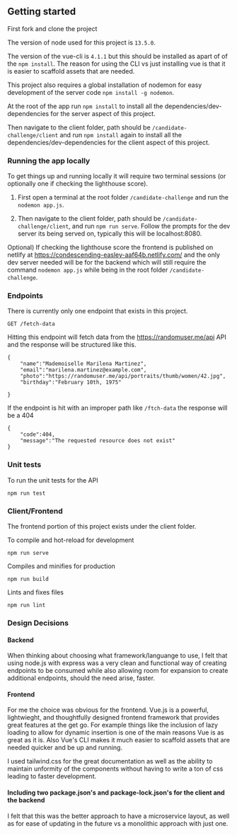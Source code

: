 ## Getting started

First fork and clone the project

The version of node used for this project is `13.5.0`.

The version of the vue-cli is `4.1.1` but this should be installed as apart of of the `npm install`. The reason for using the CLI vs just installing vue is that it is easier to scaffold assets that are needed.

This project also requires a global installation of nodemon for easy development of the server code `npm install -g nodemon`.

At the root of the app run `npm install` to install all the dependencies/dev-dependencies for the server aspect of this project.

Then navigate to the client folder, path should be `/candidate-challenge/client` and run `npm install` again to install all the dependencies/dev-dependencies for the client aspect of this project. 

### Running the app locally

To get things up and running locally it will require two terminal sessions (or optionally one if checking the lighthouse score).
    
1) First open a terminal at the root folder `/candidate-challenge` and run the `nodemon app.js`.

2) Then navigate to the client folder, path should be `/candidate-challenge/client`, and run `npm run serve`. Follow the prompts for the dev server its being served on, typically this will be localhost:8080.

Optional) If checking the lighthouse score the frontend is published on netlify at https://condescending-easley-aaf64b.netlify.com/ and the only dev server needed will be for the backend which will still require the command `nodemon app.js` while being in the root folder `/candidate-challenge`.

### Endpoints

There is currently only one endpoint that exists in this project.

```
GET /fetch-data
```

Hitting this endpoint will fetch data from the https://randomuser.me/api API and the response will be structured like this.

```
{
    "name":"Mademoiselle Marilena Martinez",
    "email":"marilena.martinez@example.com",
    "photo":"https://randomuser.me/api/portraits/thumb/women/42.jpg",
    "birthday":"February 10th, 1975"

}
```

If the endpoint is hit with an improper path like `/ftch-data` the response will be a 404

```
{
    "code":404,
    "message":"The requested resource does not exist"
}
```

### Unit tests 

To run the unit tests for the API

```
npm run test
```

### Client/Frontend

The frontend portion of this project exists under the client folder.

To compile and hot-reload for development

```
npm run serve
```

Compiles and minifies for production

```
npm run build
```

Lints and fixes files

```
npm run lint
```

### Design Decisions

#### Backend

When thinking about choosing what framework/languange to use, I felt that using node.js with express was a very clean and functional way of creating endpoints to be consumed while also allowing room for expansion to create additional endpoints, should the need arise, faster.


#### Frontend 

For me the choice was obvious for the frontend. Vue.js is a powerful, lightwieght, and thoughtfully designed frontend framework that provides great features at the get go. For example things like the inclusion of lazy loading to allow for dynamic insertion is one of the main reasons Vue is as great as it is. Also Vue's CLI  makes it much easier to scaffold assets that are needed quicker and be up and running.

I used tailwind.css for the great documentation as well as the ability to maintain unformity of the components without having to write a ton of css leading to faster development.

#### Including two package.json's and package-lock.json's for the client and the backend

I felt that this was the better approach to have a microservice layout, as well as for ease of updating in the future vs a monolithic approach with just one.

